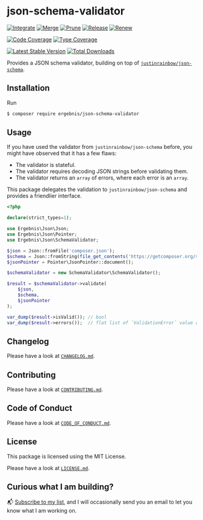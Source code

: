 # json-schema-validator

[![Integrate](https://github.com/ergebnis/json-schema-validator/workflows/Integrate/badge.svg)](https://github.com/ergebnis/json-schema-validator/actions)
[![Merge](https://github.com/ergebnis/json-schema-validator/workflows/Merge/badge.svg)](https://github.com/ergebnis/json-schema-validator/actions)
[![Prune](https://github.com/ergebnis/json-schema-validator/workflows/Prune/badge.svg)](https://github.com/ergebnis/json-schema-validator/actions)
[![Release](https://github.com/ergebnis/json-schema-validator/workflows/Release/badge.svg)](https://github.com/ergebnis/json-schema-validator/actions)
[![Renew](https://github.com/ergebnis/json-schema-validator/workflows/Renew/badge.svg)](https://github.com/ergebnis/json-schema-validator/actions)

[![Code Coverage](https://codecov.io/gh/ergebnis/json-schema-validator/branch/main/graph/badge.svg)](https://codecov.io/gh/ergebnis/json-schema-validator)
[![Type Coverage](https://shepherd.dev/github/ergebnis/json-schema-validator/coverage.svg)](https://shepherd.dev/github/ergebnis/json-schema-validator)

[![Latest Stable Version](https://poser.pugx.org/ergebnis/json-schema-validator/v/stable)](https://packagist.org/packages/ergebnis/json-schema-validator)
[![Total Downloads](https://poser.pugx.org/ergebnis/json-schema-validator/downloads)](https://packagist.org/packages/ergebnis/json-schema-validator)

Provides a JSON schema validator, building on top of [`justinrainbow/json-schema`](https://github.com/justinrainbow/json-schema).

## Installation

Run

```sh
$ composer require ergebnis/json-schema-validator
```

## Usage

If you have used the validator from `justinrainbow/json-schema` before, you might have observed that it has a few flaws:

- The validator is stateful.
- The validator requires decoding JSON strings before validating them.
- The validator returns an `array` of errors, where each error is an `array`.

This package delegates the validation to `justinrainbow/json-schema` and provides a friendlier interface.

```php
<?php

declare(strict_types=1);

use Ergebnis\Json\Json;
use Ergebnis\Json\Pointer;
use Ergebnis\Json\SchemaValidator;

$json = Json::fromFile('composer.json');
$schema = Json::fromString(file_get_contents('https://getcomposer.org/schema.json'));
$jsonPointer = Pointer\JsonPointer::document();

$schemaValidator = new SchemaValidator\SchemaValidator();

$result = $schemaValidator->validate(
    $json,
    $schema,
    $jsonPointer
);

var_dump($result->isValid()); // bool
var_dump($result->errors());  // flat list of `ValidationError` value objects
```

## Changelog

Please have a look at [`CHANGELOG.md`](CHANGELOG.md).

## Contributing

Please have a look at [`CONTRIBUTING.md`](.github/CONTRIBUTING.md).

## Code of Conduct

Please have a look at [`CODE_OF_CONDUCT.md`](https://github.com/ergebnis/.github/blob/main/CODE_OF_CONDUCT.md).

## License

This package is licensed using the MIT License.

Please have a look at [`LICENSE.md`](LICENSE.md).

## Curious what I am building?

:mailbox_with_mail: [Subscribe to my list](https://localheinz.com/projects/), and I will occasionally send you an email to let you know what I am working on.

